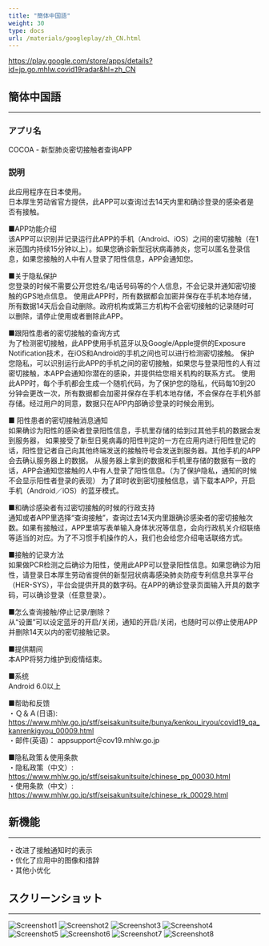 ```yaml
---
title: "簡体中国語"
weight: 30
type: docs
url: /materials/googleplay/zh_CN.html
---
```


https://play.google.com/store/apps/details?id=jp.go.mhlw.covid19radar&hl=zh_CN

## 簡体中国語

----

### アプリ名
COCOA - 新型肺炎密切接触者查询APP

### 説明
此应用程序在日本使用。  
日本厚生劳动省官方提供，此APP可以查询过去14天内里和确诊登录的感染者是否有接触。

■APP功能介绍  
该APP可以识别并记录运行此APP的手机（Android、iOS）之间的密切接触（在1米范围内持续15分钟以上）。如果您确诊新型冠状病毒肺炎，您可以匿名登录信息，如果您接触的人中有人登录了阳性信息，APP会通知您。


■关于隐私保护  
您登录的时候不需要公开您姓名/电话号码等的个人信息，不会记录并通知密切接触的GPS地点信息。
使用此APP时，所有数据都会加密并保存在手机本地存储，所有数据14天后会自动删除。政府机构或第三方机构不会密切接触的记录随时可以删除，请停止使用或者删除此APP。

■跟阳性患者的密切接触的查询方式  
为了检测密切接触，此APP使用手机蓝牙以及Google/Apple提供的Exposure Notification技术，在iOS和Android的手机之间也可以进行检测密切接触。
保护您隐私，可以识别运行此APP的手机之间的密切接触，如果您与登录阳性的人有过密切接触，本APP会通知你潜在的感染，并提供给您相关机构的联系方式。
使用此APP时，每个手机都会生成一个随机代码，为了保护您的隐私，代码每10到20分钟会更改一次，所有数据都会加密并保存在手机本地存储，不会保存在手机外部存储。经过用户的同意，数据只在APP内部确诊登录的时候会用到。

■ 阳性患者的密切接触消息通知  
如果确诊为阳性的感染者登录阳性信息，手机里存储的给到过其他手机的数据会发到服务器，
如果接受了新型日冕病毒的阳性判定的一方在应用内进行阳性登记的话，阳性登记者自己向其他终端发送的接触符号会发送到服务器。其他手机的APP会去确认服务器上的数据。
从服务器上拿到的数据和手机里存储的数据有一致的话，APP会通知您接触的人中有人登录了阳性信息。（为了保护隐私，通知的时候不会显示阳性者登录的表现）
为了即时收到密切接触信息，请下载本APP，开启手机（Android／iOS）的蓝牙模式。

■和确诊感染者有过密切接触的时候的行政支持  
通知或者APP里选择“查询接触”，查询过去14天内里跟确诊感染者的密切接触次数。如果有接触过，APP里填写表单输入身体状况等信息，会向行政机关介绍联络等适当的对应。为了不习惯手机操作的人，我们也会给您介绍电话联络方式。

■接触的记录方法  
如果做PCR检测之后确诊为阳性，使用此APP可以登录阳性信息。如果您确诊为阳性，请登录日本厚生劳动省提供的新型冠状病毒感染肺炎防疫专利信息共享平台（HER-SYS），平台会提供开具的数字码。在APP的确诊登录页面输入开具的数字码，可以确诊登录（任意登录）。

■怎么查询接触/停止记录/删除？  
从“设置”可以设定蓝牙的开启/关闭，通知的开启/关闭，也随时可以停止使用APP并删除14天以内的密切接触记录。

■提供期间  
本APP将努力维护到疫情结束。

■系统  
Android 6.0以上

■帮助和反馈  
・Ｑ＆Ａ(日语): https://www.mhlw.go.jp/stf/seisakunitsuite/bunya/kenkou_iryou/covid19_qa_kanrenkigyou_00009.html  
・邮件(英语)： appsupport＠cov19.mhlw.go.jp  

■隐私政策＆使用条款  
・隐私政策（中文）: https://www.mhlw.go.jp/stf/seisakunitsuite/chinese_pp_00030.html  
・使用条款（中文）: https://www.mhlw.go.jp/stf/seisakunitsuite/chinese_rk_00029.html  


## 新機能

----

・改进了接触通知时的表示  
・优化了应用中的图像和措辞  
・其他小优化  

## スクリーンショット

----

![Screenshot1](/cocoa/materials/google_play/zh_CN/screenshot1.webp)
![Screenshot2](/cocoa/materials/google_play/zh_CN/screenshot2.webp)
![Screenshot3](/cocoa/materials/google_play/zh_CN/screenshot3.webp)
![Screenshot4](/cocoa/materials/google_play/zh_CN/screenshot4.webp)
![Screenshot5](/cocoa/materials/google_play/zh_CN/screenshot5.webp)
![Screenshot6](/cocoa/materials/google_play/zh_CN/screenshot6.webp)
![Screenshot7](/cocoa/materials/google_play/zh_CN/screenshot7.webp)
![Screenshot8](/cocoa/materials/google_play/zh_CN/screenshot8.webp)
